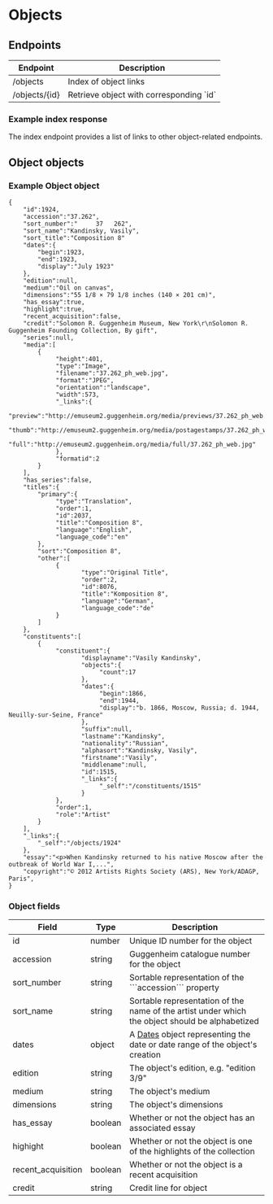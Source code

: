 Objects
====================

## Endpoints

<table>
	<thead>
		<th>Endpoint</th>
		<th>Description</th>
	</thead>
	<tbody>
		<tr>
			<td>/objects</td>
			<td>Index of object links</td>
		</tr>
		<tr>
			<td>/objects/{id}</td>
			<td>Retrieve object with corresponding `id`</td>
		</tr>
	</tbody>
</table>

### Example index response

The index endpoint provides a list of links to other object-related endpoints.

## Object objects

### Example Object object

	{
		"id":1924,
		"accession":"37.262",
		"sort_number":"		37	 262",
		"sort_name":"Kandinsky, Vasily",
		"sort_title":"Composition 8"
		"dates":{
			"begin":1923,
			"end":1923,
			"display":"July 1923"
		},
		"edition":null,
		"medium":"Oil on canvas",
		"dimensions":"55 1/8 × 79 1/8 inches (140 × 201 cm)",
		"has_essay":true,
		"highlight":true,
		"recent_acquisition":false,
		"credit":"Solomon R. Guggenheim Museum, New York\r\nSolomon R. Guggenheim Founding Collection, By gift",
		"series":null,
		"media":[
			{
				 "height":401,
				 "type":"Image",
				 "filename":"37.262_ph_web.jpg",
				 "format":"JPEG",
				 "orientation":"landscape",
				 "width":573,
				 "_links":{
						"preview":"http://emuseum2.guggenheim.org/media/previews/37.262_ph_web.jpg",
						"thumb":"http://emuseum2.guggenheim.org/media/postagestamps/37.262_ph_web.jpg",
						"full":"http://emuseum2.guggenheim.org/media/full/37.262_ph_web.jpg"
				 },
				 "formatid":2
			}
		],
		"has_series":false,
		"titles":{
			"primary":{
				 "type":"Translation",
				 "order":1,
				 "id":2037,
				 "title":"Composition 8",
				 "language":"English",
				 "language_code":"en"
			},
			"sort":"Composition 8",
			"other":[
				 {
						"type":"Original Title",
						"order":2,
						"id":8076,
						"title":"Komposition 8",
						"language":"German",
						"language_code":"de"
				 }
			]
		},
		"constituents":[
			{
				 "constituent":{
						"displayname":"Vasily Kandinsky",
						"objects":{
							 "count":17
						},
						"dates":{
							 "begin":1866,
							 "end":1944,
							 "display":"b. 1866, Moscow, Russia; d. 1944, Neuilly-sur-Seine, France"
						},
						"suffix":null,
						"lastname":"Kandinsky",
						"nationality":"Russian",
						"alphasort":"Kandinsky, Vasily",
						"firstname":"Vasily",
						"middlename":null,
						"id":1515,
						"_links":{
							 "_self":"/constituents/1515"
						}
				 },
				 "order":1,
				 "role":"Artist"
			}
		],
		"_links":{
			"_self":"/objects/1924"
		},
		"essay":"<p>When Kandinsky returned to his native Moscow after the outbreak of World War I,...",
		"copyright":"© 2012 Artists Rights Society (ARS), New York/ADAGP, Paris",
	}

### Object fields

<table>
	<thead>
		<tr>
			<th>Field</th>
			<th>Type</th>
			<th>Description</th>
		</tr>
	</thead>
	<tbody>
		<tr>
			<td>id</td>
			<td>number</td>
			<td>Unique ID number for the object</td>
		</tr>
		<tr>
			<td>accession</td>
			<td>string</td>
			<td>Guggenheim catalogue number for the object</td>
		</tr>
		<tr>
			<td>sort_number</td>
			<td>string</td>
			<td>Sortable representation of the ```accession``` property</td>
		</tr>
		<tr>
			<td>sort_name</td>
			<td>string</td>
			<td>Sortable representation of the name of the artist under which
				the object should be alphabetized</td>
		</tr>
		<tr>
			<td>dates</td>
			<td>object</td>
			<td>A <a href="dates.md">Dates</a> object representing the date or 
				date range of the object's creation</td>
		</tr>
		<tr>
			<td>edition</td>
			<td>string</td>
			<td>The object's edition, e.g. "edition 3/9"</td>
		</tr>
		<tr>
			<td>medium</td>
			<td>string</td>
			<td>The object's medium</td>
		</tr>
		<tr>
			<td>dimensions</td>
			<td>string</td>
			<td>The object's dimensions</td>
		</tr>
		<tr>
			<td>has_essay</td>
			<td>boolean</td>
			<td>Whether or not the object has an associated essay</td>
		</tr>
		<tr>
			<td>highight</td>
			<td>boolean</td>
			<td>Whether or not the object is one of the highlights of the 
				collection</td>
		</tr>
		<tr>
			<td>recent_acquisition</td>
			<td>boolean</td>
			<td>Whether or not the object is a recent acquisition</td>
		</tr>
		<tr>
			<td>credit</td>
			<td>string</td>
			<td>Credit line for object</td>
		</tr>
	</tbody>
</table>
